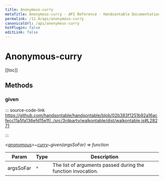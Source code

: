 ```yaml
---
title: Anonymous-curry
metaTitle: Anonymous-curry - API Reference - Handsontable Documentation
permalink: /11.0/api/anonymous-curry
canonicalUrl: /api/anonymous-curry
hotPlugin: false
editLink: false
---
```


# Anonymous-curry

[[toc]]
## Methods

### given
  
::: source-code-link https://github.com/handsontable/handsontable/blob/02b383f1251b92a16acfecc11a5fa136efd15e1f/../src/3rdparty/walkontable/dist/walkontable.js#L28271

:::

_&lt;[anonymous](@/api/anonymous.md)&gt;~[curry](@/api/curry.md)~given(argsSoFar) ⇒ function_


| Param | Type | Description |
| --- | --- | --- |
| argsSoFar | `*` | The list of arguments passed during the function invocation. |


